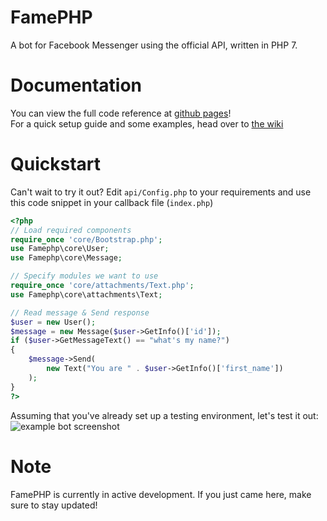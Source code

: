 # FamePHP
A bot for Facebook Messenger using the official API, written in PHP 7.

# Documentation
You can view the full code reference at <a href="https://sleeyax.github.io/FamePHP">github pages</a>!<br>
For a quick setup guide and some examples, head over to <a href="https://github.com/sleeyax/FamePHP/wiki">the wiki</a>

# Quickstart
Can't wait to try it out? Edit `api/Config.php` to your requirements and use this code snippet in your callback file (`index.php`)
```php
<?php
// Load required components
require_once 'core/Bootstrap.php';
use Famephp\core\User;
use Famephp\core\Message;

// Specify modules we want to use
require_once 'core/attachments/Text.php';
use Famephp\core\attachments\Text;

// Read message & Send response
$user = new User();
$message = new Message($user->GetInfo()['id']);
if ($user->GetMessageText() == "what's my name?") 
{
    $message->Send(
        new Text("You are " . $user->GetInfo()['first_name'])
    );
}
?>
```
Assuming that you've already set up a testing environment, let's test it out:
![example bot screenshot](https://i.imgur.com/v6CzxOu.png)

# Note
FamePHP is currently in active development. If you just came here, make sure to stay updated!
